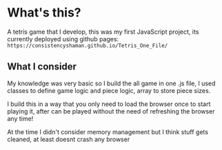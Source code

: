 # What's this?

A tetris game that I develop, this was my first JavaScript project, its currently deployed using github pages: ``` https://consistencyshaman.github.io/Tetris_One_File/ ```

## What I consider

My knowledge was very basic so I build the all game in one .js file, I used classes to define game logic and piece logic, array to store piece sizes.

I build this in a way that you only need to load the browser once to start playing it, after can be played without the need of refreshing the browser any time!

At the time I didn't consider memory management but I think stuff gets cleaned, at least doesnt crash any browser
